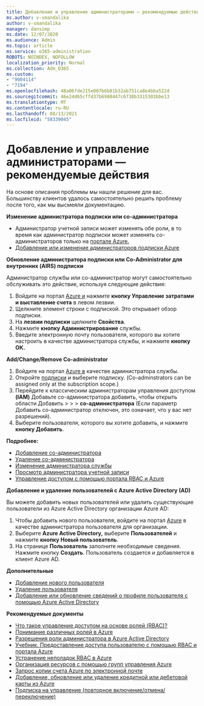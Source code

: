 ```yaml
---
title: Добавление и управление администраторами — рекомендуемые действия
ms.author: v-smandalika
author: v-smandalika
manager: dansimp
ms.date: 12/07/2020
ms.audience: Admin
ms.topic: article
ms.service: o365-administration
ROBOTS: NOINDEX, NOFOLLOW
localization_priority: Normal
ms.collection: Adm_O365
ms.custom:
- "9004114"
- "7194"
ms.openlocfilehash: 48a06fde215e007b6b81b32ab751ca8e4bba522d
ms.sourcegitcommit: 46e24d65cffd37b6988447c6738b3315303bbe13
ms.translationtype: MT
ms.contentlocale: ru-RU
ms.lasthandoff: 08/13/2021
ms.locfileid: "58339045"
---
```

# <a name="how-to-add-and-manage-administrators---recommended-steps"></a>Добавление и управление администраторами — рекомендуемые действия

На основе описания проблемы мы нашли решение для вас. Большинству клиентов удалось самостоятельно решить проблему после того, как мы высмеяли документацию.

**Изменение администратора подписки или со-администратора**

- Администратор учетной записи может изменять обе роли, в то время как администратор подписки может изменять со-администраторов только на [портале Azure.](https://ms.portal.azure.com/#home)
- [Добавление или изменение администраторов подписки Azure](https://docs.microsoft.com/azure/cost-management-billing/manage/add-change-subscription-administrator)

**Обновление администратора подписки или Co-Administrator для внутренних (AIRS) подписки**

Администратор службы или со-администратор могут самостоятельно обслуживать это действие, используя следующие действия:

1. Войдите на портал [Azure и](https://ms.portal.azure.com/#home) нажмите **кнопку Управление затратами и выставление счета** в левом лезвии.
2. Щелкните элемент строки с подпиской. Это открывает обзор подписки.
3. На **лезвии подписки** щелкните **Свойства**. 
4. Нажмите **кнопку Администрирование** службы.
5. Введите электронную почту пользователя, которого вы хотите настроить в качестве администратора службы, и нажмите **кнопку ОК.**

**Add/Change/Remove Co-administrator**

1. Войдите на портал [Azure в](https://ms.portal.azure.com/#home) качестве администратора службы.
2. Откройте [подписки](https://ms.portal.azure.com/#blade/Microsoft_Azure_Billing/SubscriptionsBlade) и выберите подписку. (Co-adminstrators can be assigned only at the subscription scope.)
3. Перейдите к классическим администраторам управления доступом **(IAM)** Добавьте со-администратора добавить, чтобы открыть области Добавить  >    >    >   **со-администратора** (Если параметр Добавить со-администратор отключен, это означает, что у вас нет разрешений).
4. Выберите пользователя, которого вы хотите добавить, и нажмите **кнопку Добавить**.

**Подробнее:**
- [Добавление со-администратора](https://docs.microsoft.com/azure/role-based-access-control/classic-administrators)
- [Удаление со-администратора](https://docs.microsoft.com/azure/role-based-access-control/classic-administrators)
- [Изменение администратора службы](https://docs.microsoft.com/azure/role-based-access-control/classic-administrators)
- [Просмотр администратора учетной записи](https://docs.microsoft.com/azure/role-based-access-control/classic-administrators)
- [Управление доступом с помощью портала RBAC и Azure](https://docs.microsoft.com/azure/role-based-access-control/role-assignments-portal)

**Добавление и удаление пользователей с Azure Active Directory (AD)**

Вы можете добавить новых пользователей или удалить существующие пользователи из Azure Active Directory организации Azure AD:

1. Чтобы добавить нового пользователя, войдите на портал [Azure](https://ms.portal.azure.com/#home) в качестве администратора пользователя для организации.
2. Выберите **Azure Active Directory,** выберите **Пользователей** и нажмите **кнопку Новый пользователь**.
3. На странице **Пользователь** заполните необходимые сведения. Нажмите кнопку **Создать**. Пользователь создается и добавляется в клиент Azure AD.

**Дополнительные**

- [Добавление нового пользователя](https://docs.microsoft.com/azure/active-directory/fundamentals/add-users-azure-active-directory)
- [Удаление пользователя](https://docs.microsoft.com/azure/active-directory/fundamentals/add-users-azure-active-directory)
- [Добавление или обновление сведений о профиле пользователя с помощью Azure Active Directory](https://docs.microsoft.com/azure/active-directory/fundamentals/active-directory-users-profile-azure-portal)

**Рекомендуемые документы**

- [Что такое управление доступом на основе ролей (RBAC)?](https://docs.microsoft.com/azure/role-based-access-control/overview)
- [Понимание различных ролей в Azure](https://docs.microsoft.com/azure/role-based-access-control/rbac-and-directory-admin-roles)
- [Разрешения роли администратора в Azure Active Directory](https://docs.microsoft.com/azure/active-directory/roles/permissions-reference)
- [Учебник. Предоставление доступа пользователю с помощью RBAC и портала Azure](https://docs.microsoft.com/azure/role-based-access-control/quickstart-assign-role-user-portal)
- [Устранение неполадок RBAC в Azure](https://docs.microsoft.com/azure/role-based-access-control/troubleshooting)
- [Организация ресурсов с помощью групп управления Azure](https://docs.microsoft.com/azure/governance/management-groups/overview)
- [Запрос копии счета Azure по электронной почте](https://azure.microsoft.com/blog/azure-email-invoices/)
- [Добавление, обновление или удаление кредитной или дебетовой карты из Azure](https://docs.microsoft.com/azure/cost-management-billing/manage/change-credit-card)
- [Подписка на управление (повторное включение/отмена/переключение)](https://docs.microsoft.com/azure/cost-management-billing/manage/subscription-disabled)



